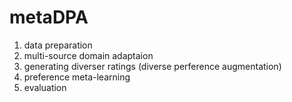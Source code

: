 # metaDPA
1. data preparation
2. multi-source domain adaptaion
3. generating diverser ratings (diverse perference augmentation)
4. preference meta-learning
5. evaluation

